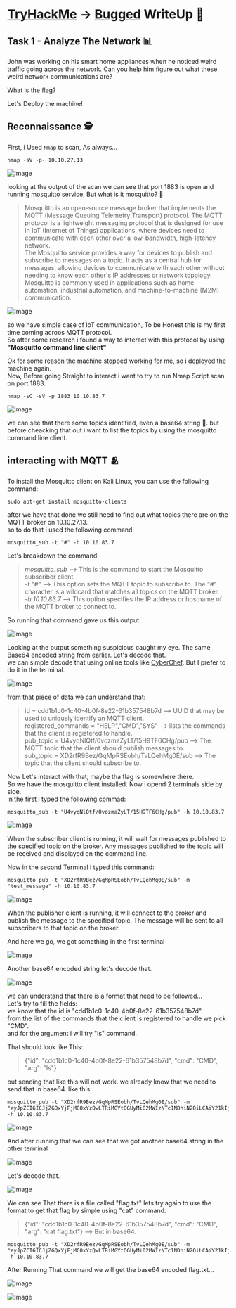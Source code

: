 # [TryHackMe](https://tryhackme.com/dashboard) -> [Bugged](https://tryhackme.com/room/bugged) WriteUp 🎯
## Task 1 - Analyze The Network 📊
John was working on his smart home appliances when he noticed weird traffic going across the network. Can you help him figure out what 
these weird network communications are?

What is the flag?

Let's Deploy the machine!  
## Reconnaissance 🕵
First, i Used `Nmap` to scan, As always...  
```shell
nmap -sV -p- 10.10.27.13
```
![image](https://user-images.githubusercontent.com/127505784/224350675-50e0a069-5fd7-41cd-ac47-0853b05ef8fb.png)

looking at the output of the scan we can see that port 1883 is open and running mosquitto service, But what is it mosquitto? 🤔  
>Mosquitto is an open-source message broker that implements the MQTT (Message Queuing Telemetry Transport) protocol. The MQTT protocol is a lightweight messaging protocol that is designed for use in IoT (Internet of Things) applications, where devices need to communicate with each other over a low-bandwidth, high-latency network.  
The Mosquitto service provides a way for devices to publish and subscribe to messages on a topic. It acts as a central hub for messages, allowing devices to communicate with each other without needing to know each other's IP addresses or network topology. Mosquitto is commonly used in applications such as home automation, industrial automation, and machine-to-machine (M2M) communication.

![image](https://user-images.githubusercontent.com/127505784/224354061-9588d7d3-6850-4f91-9841-96c6690d689a.png)

so we have simple case of IoT communication, To be Honest this is my first time coming acroos MQTT protocol.  
So after some research i found a way to interact with this protocol by using **"Mosquitto command line client"**    

Ok for some reason the machine stopped working for me, so i deployed the machine again.  
Now, Before going Straight to interact i want to try to run Nmap Script scan on port 1883.  
```shell
nmap -sC -sV -p 1883 10.10.83.7
```
![image](https://user-images.githubusercontent.com/127505784/224363579-48049882-5676-4d5c-970d-ad977d0e31ef.png)  

we can see that there some topics identified, even a base64 string  🤔. but before cheacking that out i want to list the topics by using the mosquitto command line client.  
## interacting with MQTT 🫂
To install the Mosquitto client on Kali Linux, you can use the following command:
```shell
sudo apt-get install mosquitto-clients
```
after we have that done we still need to find out what topics there are on the MQTT broker on 10.10.27.13.  
so to do that i used the following command:
```shell 
mosquitto_sub -t "#" -h 10.10.83.7
```
Let's breakdown the command:  
> *mosquitto_sub* --> This is the command to start the Mosquitto subscriber client.  
*-t "#"* --> This option sets the MQTT topic to subscribe to. The "#" character is a wildcard that matches all topics on the MQTT broker.  
*-h 10.10.83.7* --> This option specifies the IP address or hostname of the MQTT broker to connect to.  

So running that command gave us this output:  

![image](https://user-images.githubusercontent.com/127505784/224366063-1ecb95ef-578e-4b3c-a310-637c32476af6.png)

Looking at the output something suspicious caught my eye. The same Base64 encoded string from earlier. Let's decode that.  
we can simple decode that using online tools like [CyberChef](https://gchq.github.io/CyberChef/). But I prefer to do it in the terminal.

![image](https://user-images.githubusercontent.com/127505784/224359292-8878ca6c-e256-439e-929e-46fdcab24866.png)

from that piece of data we can understand that:  
>id = cdd1b1c0-1c40-4b0f-8e22-61b357548b7d --> UUID that may be used to uniquely identify an MQTT client.      
registered_commands = "HELP","CMD","SYS" --> lists the commands that the client is registered to handle.  
pub_topic = U4vyqNlQtf/0vozmaZyLT/15H9TF6CHg/pub --> The MQTT topic that the client should publish messages to.  
sub_topic = XD2rfR9Bez/GqMpRSEobh/TvLQehMg0E/sub --> The topic that the client should subscribe to.  

Now Let's interact with that, maybe tha flag is somewhere there.  
So we have the mosquitto client installed. Now i opend 2 terminals side by side.  
in the first i typed the following commad:  
```shell 
mosquitto_sub -t "U4vyqNlQtf/0vozmaZyLT/15H9TF6CHg/pub" -h 10.10.83.7
```

![image](https://user-images.githubusercontent.com/127505784/224367514-084217f2-f004-463f-a99f-f8a315e28f2f.png)  

When the subscriber client is running, it will wait for messages published to the specified topic on the broker. Any messages published to the topic will be received and displayed on the command line.  

Now in the second Terminal i typed this command:
```shell
mosquitto_pub -t "XD2rfR9Bez/GqMpRSEobh/TvLQehMg0E/sub" -m "test_message" -h 10.10.83.7
```
![image](https://user-images.githubusercontent.com/127505784/224368712-0c768e07-5cf4-4dcd-b63a-435bdfefc944.png)  

When the publisher client is running, it will connect to the broker and publish the message to the specified topic. The message will be sent to all subscribers to that topic on the broker.  

And here we go, we got something in the first terminal

![image](https://user-images.githubusercontent.com/127505784/224369486-d9844ccd-5705-4a95-a7e0-71b8dd4ec717.png)  

Another base64 encoded string let's decode that.

![image](https://user-images.githubusercontent.com/127505784/224369849-9e055165-3613-483f-ab68-15e77ed16e69.png)

we can understand that there is a format that need to be followed...  
Let's try to fill the fields:  
we know that the id is "cdd1b1c0-1c40-4b0f-8e22-61b357548b7d".  
from the list of the commands that the client is registered to handle we pick "CMD".  
and for the argument i will try "ls" command.  

That should look like This:  

> {"id": "cdd1b1c0-1c40-4b0f-8e22-61b357548b7d", "cmd": "CMD", "arg": "ls"}  

but sending that like this will not work. we already know that we need to send that in base64. like this:
```shell
mosquitto_pub -t "XD2rfR9Bez/GqMpRSEobh/TvLQehMg0E/sub" -m "eyJpZCI6ICJjZGQxYjFjMC0xYzQwLTRiMGYtOGUyMi02MWIzNTc1NDhiN2QiLCAiY21kIjogIkNNRCIsICJhcmciOiAibHMifQ==" -h 10.10.83.7
```
![image](https://user-images.githubusercontent.com/127505784/224372906-0a7b27ad-346c-498e-bd1b-7641be19a88a.png)  

And after running that we can see that we got another base64 string in the other terminal  

![image](https://user-images.githubusercontent.com/127505784/224372748-3f36f034-9e1c-42ed-aedd-21d3754b6b71.png)

Let's decode that.  

![image](https://user-images.githubusercontent.com/127505784/224373298-b27b398f-056e-4d1f-9bc5-b4a4ee03eeba.png)  

We can see That there is a file called "flag.txt" lets try again to use the format to get that flag by simple using "cat" command.  
> {"id": "cdd1b1c0-1c40-4b0f-8e22-61b357548b7d", "cmd": "CMD", "arg": "cat flag.txt"} --> But in base64.
```shell
mosquitto_pub -t "XD2rfR9Bez/GqMpRSEobh/TvLQehMg0E/sub" -m "eyJpZCI6ICJjZGQxYjFjMC0xYzQwLTRiMGYtOGUyMi02MWIzNTc1NDhiN2QiLCAiY21kIjogIkNNRCIsICJhcmciOiAiY2F0IGZsYWcudHh0In0=" -h 10.10.83.7
```  

After Running That command we will get the base64 encoded flag.txt...  

![image](https://user-images.githubusercontent.com/127505784/224376173-3ec10685-ad83-42dc-91a0-6624a1660a8f.png)  


![image](https://user-images.githubusercontent.com/127505784/224378642-a2c5c8e5-db3e-4b3c-8779-7cc773576995.png)
